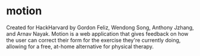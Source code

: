 # motion
Created for HackHarvard by Gordon Feliz, Wendong Song, Anthony Jzhang, and Arnav Nayak.
Motion is a web application that gives feedback on how the user can correct their form for the exercise they're currently doing, allowing for a free, at-home alternative for physical therapy.
